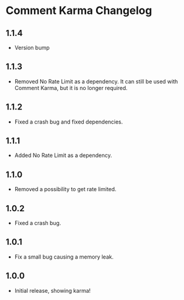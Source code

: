 # Comment Karma Changelog

## 1.1.4
* Version bump

## 1.1.3
* Removed No Rate Limit as a dependency. It can still be used with Comment Karma, but it is no longer required.

## 1.1.2
* Fixed a crash bug and fixed dependencies.

## 1.1.1
* Added No Rate Limit as a dependency.

## 1.1.0
* Removed a possibility to get rate limited.

## 1.0.2
* Fixed a crash bug.

## 1.0.1
* Fix a small bug causing a memory leak.

## 1.0.0
* Initial release, showing karma!